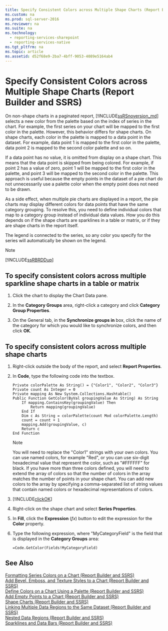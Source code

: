 ```yaml
---
title: Specify Consistent Colors across Multiple Shape Charts (Report Builder and SSRS)
ms.custom: na
ms.prod: sql-server-2016
ms.reviewer: na
ms.suite: na
ms.technology: 
  - reporting-services-sharepoint
  - reporting-services-native
ms.tgt_pltfrm: na
ms.topic: article
ms.assetid: d52f68e9-2ba7-4bff-9053-4089e5164ab4
---
```

# Specify Consistent Colors across Multiple Shape Charts (Report Builder and SSRS)
  On non\-shape charts in a paginated report, [!INCLUDE[ssRSnoversion_md](../../Token/Other/ssRSnoversion_md.md)] selects a new color from the palette based on the index of series in the chart. For example, the first series on your chart will be mapped to the first color in the palette. However, this behavior differs for shape charts. On shape charts, each color in the palette is mapped to a data point in the dataset. For example, data point 1 is mapped to the first color in the palette, data point 2 is mapped to the second color palette and so on.  
  
 If a data point has no value, it is omitted from display on a shape chart. This means that the data point is skipped from being colored. For example, if point 2 has a value of zero, point 1 will be mapped to the first color in the palette, and point 3 will be mapped to the second color in the palette. This approach is useful because the empty points in the dataset of a pie chart do not unnecessarily use a palette color when the empty point does not need to be drawn.  
  
 As a side effect, when multiple pie charts are displayed in a report, the pie charts may display different colors for data points that have the same category grouping. To resolve this, you need to define individual colors that map to a category group instead of individual data values. How you do this depends on if the shape charts are sparklines in a table or matrix, or if they are shape charts in the report itself.  
  
 The legend is connected to the series, so any color you specify for the series will automatically be shown on the legend.  
  
> [!NOTE]  
>  [!INCLUDE[ssRBRDDup](../../Token/Other/ssRBRDDup_md.md)]  
  
## To specify consistent colors across multiple sparkline shape charts in a table or matrix  
  
1.  Click the chart to display the Chart Data pane.  
  
2.  In the **Category Groups** area, right\-click a category and click **Category Group Properties**.  
  
3.  On the General tab, in the **Synchronize groups in** box, click the name of the category for which you would like to synchronize colors, and then click **OK**.  
  
## To specify consistent colors across multiple shape charts  
  
1.  Right\-click outside the body of the report, and select **Report Properties**.  
  
2.  In **Code**, type the following code into the textbox.  
  
    ```  
    Private colorPalette As String() = {"Color1", "Color2", "Color3"}  
    Private count As Integer = 0  
    Private mapping As New System.Collections.Hashtable()  
    Public Function GetColor(ByVal groupingValue As String) As String  
        If mapping.ContainsKey(groupingValue) Then  
            Return mapping(groupingValue)  
        End If  
        Dim c As String = colorPalette(count Mod colorPalette.Length)  
        count = count + 1  
        mapping.Add(groupingValue, c)  
        Return c  
    End Function  
    ```  
  
    > [!NOTE]  
    >  You will need to replace the "Color1" strings with your own colors. You can use named colors, for example "Red", or you can use six\-digit hexadecimal value that represent the color, such as "\#FFFFFF" for black. If you have more than three colors defined, you will need to extend the array of colors so that the number of colors in the array matches the number of points in your shape chart. You can add new colors to the array by specifying a comma\-separated list of string values that contain named colors or hexadecimal representations of colors.  
  
3.  [!INCLUDE[clickOK](../../Token/Other/clickOK_md.md)]  
  
4.  Right\-click on the shape chart and select **Series Properties**.  
  
5.  In **Fill**, click the **Expression** \(*fx*\) button to edit the expression for the **Color** property.  
  
6.  Type the following expression, where "MyCategoryField" is the field that is displayed in the **Category Groups** area:  
  
    ```  
    =Code.GetColor(Fields!MyCategoryField)  
    ```  
  
## See Also  
 [Formatting Series Colors on a Chart &#40;Report Builder and SSRS&#41;](../../Topics/TopicNameContainA/Formatting-Series-Colors-on-a-Chart--Report-Builder-and-SSRS-.md)   
 [Add Bevel, Emboss, and Texture Styles to a Chart &#40;Report Builder and SSRS&#41;](../../Topics/TopicNameContainA/Add-Bevel--Emboss--and-Texture-Styles-to-a-Chart--Report-Builder-and-SSRS-.md)   
 [Define Colors on a Chart Using a Palette &#40;Report Builder and SSRS&#41;](../../Topics/TopicNameContainA/Define-Colors-on-a-Chart-Using-a-Palette--Report-Builder-and-SSRS-.md)   
 [Add Empty Points to a Chart &#40;Report Builder and SSRS&#41;](../../Topics/TopicNameContainA/Add-Empty-Points-to-a-Chart--Report-Builder-and-SSRS-.md)   
 [Shape Charts &#40;Report Builder and SSRS&#41;](../../Topics/TopicNameNotContainA/Shape-Charts--Report-Builder-and-SSRS-.md)   
 [Linking Multiple Data Regions to the Same Dataset &#40;Report Builder and SSRS&#41;](../../Topics/TopicNameNotContainA/Linking-Multiple-Data-Regions-to-the-Same-Dataset--Report-Builder-and-SSRS-.md)   
 [Nested Data Regions &#40;Report Builder and SSRS&#41;](../../Topics/TopicNameNotContainA/Nested-Data-Regions--Report-Builder-and-SSRS-.md)   
 [Sparklines and Data Bars &#40;Report Builder and SSRS&#41;](../../Topics/TopicNameNotContainA/Sparklines-and-Data-Bars--Report-Builder-and-SSRS-.md)  
  
  